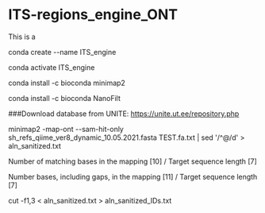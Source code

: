 # ITS-regions_engine_ONT

This is a 




conda create --name ITS_engine

conda activate ITS_engine

conda install -c bioconda minimap2

conda install -c bioconda NanoFilt



###Download database from UNITE: https://unite.ut.ee/repository.php

minimap2 -map-ont --sam-hit-only sh_refs_qiime_ver8_dynamic_10.05.2021.fasta TEST.fa.txt | sed '/^@/d' > aln_sanitized.txt

Number of matching bases in the mapping [10] / Target sequence length [7]

Number bases, including gaps, in the mapping [11] / Target sequence length [7]


cut -f1,3 < aln_sanitized.txt > aln_sanitized_IDs.txt
 
